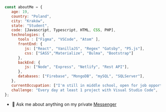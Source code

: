 ```javascript
const aboutMe = {
   age: 19,
   country: "Poland",
   city: "Kraków",
   state: "Student",
   code: [Javascript, Typescript, HTML, CSS, PHP],
   technologies: {
      tools : ["Figma", "VSCode", "Atom" ],
      frontEnd: {
         js: ["React", "VanillaJS", "Regex" "Gatsby", "P5.js"],
         css: ["SASS","Materialize", "Bulma", "Bootstrap"]
      },
      backEnd: {
         js: ["Node", "Express", "Netlify", "Rest API"],
      },
      databases: ["Firebase", "MongoDB", "mySQL", "SQLServer"],
   },
   currentOccupation: ["I'm still in middle school, open for job opportunities"],
   challenge: "Every day at least 1 project with Visual Studio Code",
};
```
- 💬 Ask me about anything on my private [Messenger](https://www.messenger.com/t/acotamuwas)
<!--
**kubo550/kubo550** is a ✨ _special_ ✨ repository because its `README.md` (this file) appears on your GitHub profile.

Here are some ideas to get you started:

- 🔭 I’m currently working on ...
- 🌱 I’m currently learning ...
- 👯 I’m looking to collaborate on ...
- 🤔 I’m looking for help with ...
- 💬 Ask me about ...
- 📫 How to reach me: ...
- 😄 Pronouns: ...
- ⚡ Fun fact: ...
-->
